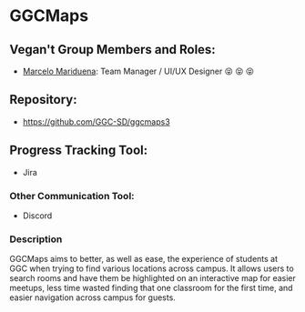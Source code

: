 # GGCMaps

## Vegan't Group Members and Roles:
* [Marcelo Mariduena](https://github.com/MarceloMariduena): Team Manager / UI/UX Designer  :stuck_out_tongue_closed_eyes: :stuck_out_tongue_closed_eyes: :stuck_out_tongue_closed_eyes:


## Repository:
* https://github.com/GGC-SD/ggcmaps3

## Progress Tracking Tool:
* Jira

### Other Communication Tool:
* Discord

### Description
GGCMaps aims to better, as well as ease, the experience of students at GGC when trying to find various locations across campus. It allows users to search rooms and have them be highlighted on an interactive map for easier meetups, less time wasted finding that one classroom for the first time, and easier navigation across campus for guests.
